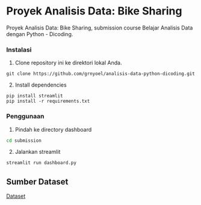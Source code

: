 # Proyek Analisis Data: Bike Sharing

Proyek Analisis Data: Bike Sharing, submission course Belajar Analisis Data dengan Python - Dicoding.

### Instalasi

1. Clone repository ini ke direktori lokal Anda.
```
git clone https://github.com/grnyoel/analisis-data-python-dicoding.git
```
2. Install dependencies
```
pip install streamlit
pip install -r requirements.txt
```

### Penggunaan

1. Pindah ke directory dashboard
```bash
cd submission
```

2. Jalankan streamlit
```bash
streamlit run dashboard.py
```

## Sumber Dataset
[Dataset](https://drive.google.com/file/d/1RaBmV6Q6FYWU4HWZs80Suqd7KQC34diQ/view)